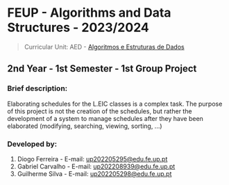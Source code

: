 # FEUP - Algorithms and Data Structures - 2023/2024
> Curricular Unit: AED - [Algoritmos e Estruturas de Dados](https://sigarra.up.pt/feup/pt/ucurr_geral.ficha_uc_view?pv_ocorrencia_id=520316)

## 2nd Year - 1st Semester - 1st Group Project

### Brief description:

Elaborating schedules for the L.EIC classes is a complex task. The purpose of this project is not the creation of the schedules, 
but rather the development of a system to manage schedules after they have been elaborated (modifying, searching, viewing, sorting, ...)

### Developed by:

1. Diogo Ferreira - E-mail: up202205295@edu.fe.up.pt
2. Gabriel Carvalho - E-mail: up202208939@edu.fe.up.pt
3. Guilherme Silva - E-mail: up202205298@edu.fe.up.pt
